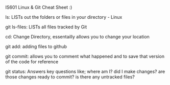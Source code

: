 IS601 Linux & Git Cheat Sheet :)

ls: LISTs out the folders or files in your directory - Linux

git ls-files: LISTs all files tracked by Git

cd: Change Directory, essentailly allows you to change your location

git add: adding files to github

git commit: allows you to comment what happened and to save that version of the code for reference

git status: Answers key questions like; where am I? did I make changes? are those changes ready to commit? is there any untracked files?
